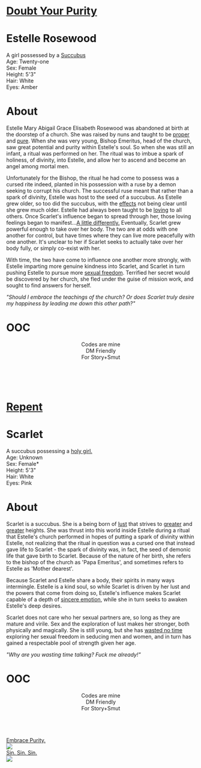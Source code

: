 </script>
<style>
 @import url('https://fonts.googleapis.com/css2?family=Girassol&family=Lateef&display=swap');
  
  h1{
  	text-align: center;
  }
  

  a{
  	text-decoration: none;
    color: inherit;
    transition: all 800ms ease-out;
  }
  
  a:hover{
  	color: inherit;
    transition: all 800ms ease-out;
  }
  
  .holy{
  	color: #ffffcc;
  }
  
  .holy:hover{
  	color: #ffffff;
  }
  
  .sinful{
  	color: #ff9999;
  }
  
  .sinful:hover{
  	color: #ffaaaa;
  }
  
  
  body {
    height: 100vh;
    width: 100vw;
    overflow: hidden;
  }
  
  #soul{
  	position: fixed;
    top: 0%;
    left: 0%;
  	height: 100%;
    width: 100%;
    overflow: hidden;
  }
  
  #absolve, #sin{
  	height: 50%;
    width: 100%;
    font-size: 10vh;
    transition: all 800ms ease-out;
    overflow: hidden;
    
  }
  
  #absolve:hover, #sin:hover{
  	
    transition: all 800ms ease-in-out;


  }
  
  #absolve{
  	position: absolute;
    top: 0%;
    left: 0%;
    font-family: 'Lateef', cursive;
    color: #ffff99;
    transition: all 800ms ease-in-out;
  }
  
  #absolve:hover{
  	
    transition: all 800ms ease-in-out;
  }
  
  #absolve:hover .choice-img{
  	filter: blur(0px);
    transition: all 800ms ease-in-out;
  }
  
  
  #sin{
  	background-color: black;
    position: absolute;
    top: 50%;
    left: 0%;
    font-family: 'Girassol', cursive;
    color: #ff6666;
    transition: all 800ms ease-in-out;
  }
  
  #sin:hover{
  	
    transition: all 800ms ease-in-out;
  }
  
  #sin:hover .choice-img{
  	filter: blur(0px);
    transition: all 800ms ease-in-out;
  }
  
  .choice-img{
  	width: 100%;
    height: auto;
    filter: blur(15px);
    transition: all 800ms ease-in-out;
  }
  
  #purity{
  	margin: -30% auto 0% auto;
    transition: all 800ms ease-in-out;
  }
  
  #temptation{
  	margin: -10% auto 0% auto;
    transition: all 800ms ease-in-out;
  }
  
  .choice-box{
  	height: 50%;
    width: 60%;
  	position: absolute;
    top: 25%;
    left: 20%;
    text-align: center;
    line-height: 25vh;
    z-index: 5;
    transition: all 800ms ease-in-out;



  }
  
  .choice-box:hover{
  	font-size: 12vh;
  	transition: all 800ms ease-in-out;
  }
  
  #heaven:hover{
  	text-shadow: 0 0 5px #FFFFFF;
    transition: all 800ms ease-in-out;
  }
  
  #hell:hover{
  	text-shadow: 0 0 5px #FF3D71;
    transition: all 800ms ease-in-out;
  }
  
  #saint, #sinner{
  	height: 0%;
    width: 100%;
    transition: all 800ms ease-in-out;
    opacity: 0.0;
  }
  
  #saint{
  	position: absolute;
    bottom: 100%;
    left: 0%;
    background-color: white;
    z-index: 10;
    color: #ffff99;
    font-size: 4vh;
    font-family: 'Lateef', cursive;
    background-image: url('https://i.imgur.com/7ooT7pZ.jpg');
    background-attachment: fixed;
    background-size: auto 100%;
    background-position: bottom right;
    background-repeat: no-repeat;
  }
  
  #sinner{
  	position: absolute;
    top: 80%;
    left: 0%;
    background-color: black;
    color: #ff6666;
    z-index: 10;  
    font-size: 3vh;
    font-family: 'Girassol', cursive;
    background-image: url('https://i.imgur.com/jHMwIn3.png');
    background-attachment: fixed;
    background-size: cover;
    background-position: center center;
    background-repeat: no-repeat;
      
      
  }
  
  #saint:target{
  	height: 100%;
  	position: absolute;
  	bottom: 0%;
    left: 0%;
    z-index: 10;
    transition: all 800ms ease-in-out;
    opacity: 1.0;
  }
  
  #sinner:target{
  	height: 100%;
  	position: absolute;
  	top: 0%;
    left: 0%;
    z-index: 10;
    transition: all 800ms ease-in-out;
    opacity: 1.0;
  }
  
  .exit{
  	position: absolute;
    top: 2%;
    right: 5%;
    height: 10vh;
    
      
  }
  
  #repent{
  	color: #ffff99;
    transition: all 800ms ease-in-out;
  }
  
  #repent:hover{
  	text-shadow: 0 0 5px #FFFFFF;
    transition: all 800ms ease-in-out;
  }
  
  #doubt{
  	color: #ff6666;
    transition: all 800ms ease-in-out;
  }
  
  #doubt:hover{
  	text-shadow: 0 0 5px #FF3D71;
    transition: all 800ms ease-in-out;
  }
  
  .story{
  	height: 100%;
    width: 40%;
    position: absolute;
    top: 0%;
    left: 0%;
    background-color: rgba(0,0,0,0.4);
    overflow: hidden;
    padding-left: 2%;
    
  }
  
  .story-inner{
  	height: 100%;
    width: 100%;
    padding-right: 17px;
    overflow-y: scroll;
  }
</style>
</head>
<body>
<div id="soul">
<div id="saint">
<a href="#reset">
<h1 class="exit" id="doubt">
Doubt Your Purity
</h1>
</a>
<div class="story">
<div class="story-inner">
<h1>Estelle Rosewood</h1>
A girl possessed by a <a href="#sinner" class="sinful">Succubus</a><br>
Age: Twenty-one<br>
Sex: Female<br>
Height: 5'3"<br>
Hair: White<br>
Eyes: Amber<br>
<h1>
About
</h1>
<p>Estelle Mary Abigail Grace Elisabeth Rosewood was abandoned at birth at the doorstep of a church. She was raised by nuns and taught to be <a target="_blank" href="https://i.imgur.com/cYp2bKk.png" class="holy" target="_blank">proper</a> and <a target="_blank" href="https://i.imgur.com/103s2gI.png" class="holy" target="_blank">pure</a>. When she was very young, Bishop Emeritus, head of the church, saw great potential and purity within Estelle's soul. So when she was still an infant, a ritual was performed on her. The ritual was to imbue a spark of holiness, of divinity, into Estelle, and allow her to ascend and become an angel among mortal men.</p>
<p>Unfortunately for the Bishop, the ritual he had come to possess was a cursed rite indeed, planted in his possession with a ruse by a demon seeking to corrupt his church. The successful ruse meant that rather than a spark of divinity, Estelle was host to the seed of a succubus. As Estelle grew older, so too did the succubus, with the <a target="_blank" href="https://i.imgur.com/KZwlLhJ.png" class="sinful" target="_blank">effects</a> not being clear until she grew much older. Estelle had always been taught to be <a target="_blank" href="https://i.imgur.com/pOzk5Hv.png" class="holy" target="_blank">loving</a> to all others. Once Scarlet's influence began to spread through her, those loving feelings began to manifest...<a target="_blank" href="https://i.imgur.com/fDynEvv.png" class="sinful" target="_blank">A little differently.</a> Eventually, Scarlet grew powerful enough to take over her body. The two are at odds with one another for control, but have times where they can live more peacefully with one another. It's unclear to her if Scarlet seeks to actually take over her body fully, or simply co-exist with her.</p>
<p>With time, the two have come to influence one another more strongly, with Estelle imparting more genuine kindness into Scarlet, and Scarlet in turn pushing Estelle to pursue more <a target="_blank" href="https://i.imgur.com/a6hAGPi.jpg" class="sinful" target="_blank">sexual freedom</a>. Terrified her secret would be discovered by her church, she fled under the guise of mission work, and sought to find answers for herself.</p>
<p><i>"Should I embrace the teachings of the church? Or does Scarlet truly desire my happiness by leading me down this other path?"</i></p>
<h1>OOC</h1>
<center>
Codes are mine<br>
DM Friendly<br>
For Story+Smut<br>
<br><br><br><br>
</center>
</div>
</div>
</a>
</div>
<div id="sinner">
<a href="#reset">
<h1 class="exit" id="repent">
Repent
</h1>
</a>
<div class="story">
<div class="story-inner">
<h1>Scarlet</h1>
A succubus possessing a <a href="#saint" class="holy">holy girl.</a><br>
Age: Unknown<br>
Sex: Female<span title="Flexible">*</span><br>
Height: 5'3"<br>
Hair: White<br>
Eyes: Pink<br>
<h1>
About
</h1>
<p>Scarlet is a succubus. She is a being born of <a target="_blank" href="https://i.imgur.com/lxc6hUT.png" class="sinful" target="_blank">lust</a> that strives to <a target="_blank" href="https://i.imgur.com/TVYswr4.png" class="sinful" target="_blank">greater</a> and <a target="_blank" href="https://i.imgur.com/c6QY03v.png" class="sinful" target="_blank">greater</a> heights. She was thrust into this world inside Estelle during a ritual that Estelle's church performed in hopes of putting a spark of divinity within Estelle, not realizing that the ritual in question was a cursed one that instead gave life to Scarlet - the spark of divinity was, in fact, the seed of demonic life that gave birth to Scarlet. Because of the nature of her birth, she refers to the bishop of the church as 'Papa Emeritus', and sometimes refers to Estelle as 'Mother dearest'.</p>
<p>Because Scarlet and Estelle share a body, their spirits in many ways intermingle. Estelle is a kind soul, so while Scarlet is driven by her lust and the powers that come from doing so, Estelle's influence makes Scarlet capable of a depth of <a target="_blank" href="https://i.imgur.com/FX3fA0v.jpg" class="holy" target="_blank">sincere emotion</a>, while she in turn seeks to awaken Estelle's deep desires.</p>
<p>Scarlet does not care who her sexual partners are, so long as they are mature and virile. Sex and the exploration of lust makes her stronger, both physically and magically. She is still young, but she has <a target="_blank" href="https://i.imgur.com/uidzxUc.png" class="sinful" target="_blank">wasted no time</a> exploring her sexual freedom in seducing men and women, and in turn has gained a respectable pool of strength given her age.</p>
<p><i>"Why are you wasting time talking? Fuck me already!"</i></p>
<h1>OOC</h1>
<center>
Codes are mine<br>
DM Friendly<br>
For Story+Smut<br>
<br><br><br><br>
</center>
</div>
</div>
</div>
<div id="absolve">
<div class="choice-box" id="heaven">
<a href="#saint">
Embrace Purity.
</a>
</div>
<img src="https://i.imgur.com/yKYHDwK.jpg" class="choice-img" id="purity">
</div>
<div id="sin">
<div class="choice-box" id="hell">
<a href="#sinner">
Sin. Sin. Sin.
</a>
</div>
<img src="https://i.imgur.com/RvSuzxo.jpg" class="choice-img" id="temptation">
</div><script src="https://ajax.cloudflare.com/cdn-cgi/scripts/7d0fa10a/cloudflare-static/rocket-loader.min.js" data-cf-settings="83f0b32df3baa50fef4495a1-|49" defer=""></script></body>
</html>
